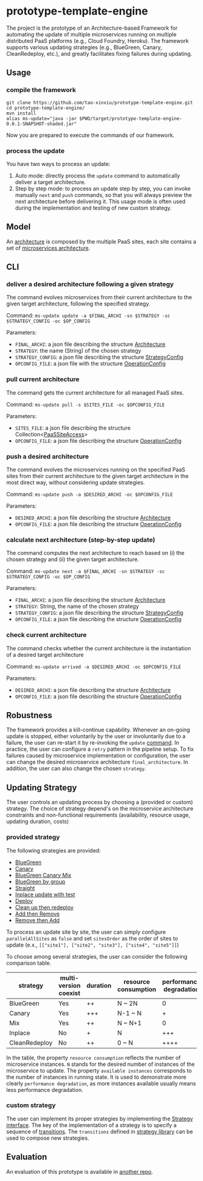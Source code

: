 # prototype-template-engine
The project is the prototype of an Architecture-based Framework for automating the update of multiple microservices running on multiple distributed PaaS platforms (e.g., Cloud Foundry, Heroku). The framework supports various updating strategies (e.g., BlueGreen, Canary, CleanRedeploy, etc.), and greatly facilitates fixing failures during updating.

## Usage
### compile the framework
```
git clone https://github.com/tao-xinxiu/prototype-template-engine.git
cd prototype-template-engine/
mvn install
alias ms-update="java -jar $PWD/target/prototype-template-engine-0.0.1-SNAPSHOT-shaded.jar"
```
Now you are prepared to execute the commands of our framework.

### process the update
You have two ways to process an update:
1) Auto mode: directly process the `update` command to automatically deliver a target architecture.
2) Step by step mode: to process an update step by step, you can invoke manually `next` and `push` commands, so that you will always preview the next architecture before delivering it. This usage mode is often used during the implementation and testing of new custom strategy.

## Model
An [architecture](https://github.com/tao-xinxiu/prototype-template-engine/blob/master/src/main/java/com/orange/model/architecture/Architecture.java) is composed by the multiple PaaS sites, each site contains a set of [microservices architecture](https://github.com/tao-xinxiu/prototype-template-engine/blob/master/src/main/java/com/orange/model/architecture/Microservice.java).

## CLI
### deliver a desired architecture following a given strategy
The command evolves microservices from their current architecture to the given target architecture, following the specified strategy.  

Command: `ms-update update -a $FINAL_ARCHI -sn $STRATEGY -sc $STRATEGY_CONFIG -oc $OP_CONFIG`

Parameters: 
- `FINAL_ARCHI`: a json file describing the structure [Architecture](https://github.com/tao-xinxiu/prototype-template-engine/blob/master/src/main/java/com/orange/model/architecture/Architecture.java)
- `STRATEGY`: the name (String) of the chosen strategy
- `STRATEGY_CONFIG`: a json file describing the structure [StrategyConfig](https://github.com/tao-xinxiu/prototype-template-engine/blob/master/src/main/java/com/orange/model/StrategyConfig.java)
- `OPCONFIG_FILE`: a json file with the structure [OperationConfig](https://github.com/tao-xinxiu/prototype-template-engine/blob/master/src/main/java/com/orange/model/OperationConfig.java)

### pull current architecture
The command gets the current architecture for all managed PaaS sites. 

Command: `ms-update pull -s $SITES_FILE -oc $OPCONFIG_FILE`

Parameters: 
- `SITES_FILE`: a json file describing the structure Collection<[PaaSSiteAccess](https://github.com/tao-xinxiu/prototype-template-engine/blob/master/src/main/java/com/orange/model/PaaSSiteAccess.java)> 
- `OPCONFIG_FILE`: a json file describing the structure [OperationConfig](https://github.com/tao-xinxiu/prototype-template-engine/blob/master/src/main/java/com/orange/model/OperationConfig.java)

### push a desired architecture
The command evolves the microservices running on the specified PaaS sites from their current architecture to the given target architecture in the most direct way, without considering update strategies.  

Command: `ms-update push -a $DESIRED_ARCHI -oc $OPCONFIG_FILE`

Parameters: 
- `DESIRED_ARCHI`: a json file describing the structure [Architecture](https://github.com/tao-xinxiu/prototype-template-engine/blob/master/src/main/java/com/orange/model/architecture/Architecture.java)
- `OPCONFIG_FILE`: a json file describing the structure [OperationConfig](https://github.com/tao-xinxiu/prototype-template-engine/blob/master/src/main/java/com/orange/model/OperationConfig.java)

### calculate next architecture (step-by-step update)
The command computes the next architecture to reach based on (i) the chosen strategy and (ii) the given target architecture.  

Command: `ms-update next -a $FINAL_ARCHI -sn $STRATEGY -sc $STRATEGY_CONFIG -oc $OP_CONFIG`

Parameters: 
- `FINAL_ARCHI`: a json file describing the structure [Architecture](https://github.com/tao-xinxiu/prototype-template-engine/blob/master/src/main/java/com/orange/model/architecture/Architecture.java)
- `STRATEGY`: String, the name of the chosen strategy
- `STRATEGY_CONFIG`: a json file describing the structure [StrategyConfig](https://github.com/tao-xinxiu/prototype-template-engine/blob/master/src/main/java/com/orange/model/StrategyConfig.java)
- `OPCONFIG_FILE`: a json file describing the structure [OperationConfig](https://github.com/tao-xinxiu/prototype-template-engine/blob/master/src/main/java/com/orange/model/OperationConfig.java)

### check current architecture
The command checks whether the current architecture is the instantiation of a desired target architecture  

Command: `ms-update arrived -a $DESIRED_ARCHI -oc $OPCONFIG_FILE`

Parameters: 
- `DESIRED_ARCHI`: a json file describing the structure [Architecture](https://github.com/tao-xinxiu/prototype-template-engine/blob/master/src/main/java/com/orange/model/architecture/Architecture.java)
- `OPCONFIG_FILE`: a json file describing the structure [OperationConfig](https://github.com/tao-xinxiu/prototype-template-engine/blob/master/src/main/java/com/orange/model/OperationConfig.java)

## Robustness
The framework provides a kill-continue capability. Whenever an on-going update is stopped, either voluntarily by the user or involuntarily due to a failure, the user can re-start it by re-invoking the  `update` [command](#client). In practice, the user can configure a `retry` pattern in the pipeline setup. To fix failures caused by microservice implementation or configuration, the user can change the desired microservice architecture `final_architecture`. In addition, the user can also change the chosen `strategy`.

## Updating Strategy
The user controls an updating process by choosing a (provided or custom) strategy. The choice of strategy depend's on the microservice architecture constraints and non-functional requirements (availability, resource usage, updating duration, costs)

### provided strategy
The following strategies are provided:
- [BlueGreen](https://github.com/tao-xinxiu/prototype-template-engine/blob/master/src/main/java/com/orange/strategy/impl/BlueGreenStrategy.java)
- [Canary](https://github.com/tao-xinxiu/prototype-template-engine/blob/master/src/main/java/com/orange/strategy/impl/CanaryStrategy.java)
- [BlueGreen Canary Mix](https://github.com/tao-xinxiu/prototype-template-engine/blob/master/src/main/java/com/orange/strategy/impl/BlueGreenCanaryMixStrategy.java)
- [BlueGreen by group](https://github.com/tao-xinxiu/prototype-template-engine/blob/master/src/main/java/com/orange/strategy/impl/BlueGreenGroupStrategy.java)
- [Straight](https://github.com/tao-xinxiu/prototype-template-engine/blob/master/src/main/java/com/orange/strategy/impl/StraightStrategy.java)
- [Inplace update with test](https://github.com/tao-xinxiu/prototype-template-engine/blob/master/src/main/java/com/orange/strategy/impl/InplaceTestStrategy.java)
- [Deploy](https://github.com/tao-xinxiu/prototype-template-engine/blob/master/src/main/java/com/orange/strategy/impl/DeployStrategy.java)
- [Clean up then redeploy](https://github.com/tao-xinxiu/prototype-template-engine/blob/master/src/main/java/com/orange/strategy/impl/CleanRedeployStrategy.java)
- [Add then Remove](https://github.com/tao-xinxiu/prototype-template-engine/blob/master/src/main/java/com/orange/strategy/impl/AddRemoveStrategy.java)
- [Remove then Add](https://github.com/tao-xinxiu/prototype-template-engine/blob/master/src/main/java/com/orange/strategy/impl/RemoveAddStrategy.java)

To process an update site by site, the user can simply configure `parallelAllSites` as `false` and set `sitesOrder` as the order of sites to update (e.x., `[["site1"], ["site2", "site3"], ["site4", "site5"]]`)

To choose among several strategies, the user can consider the following comparison table.

| strategy | multi-version coexist | duration | resource consumption | performance degradation | available instances |
|-----------|-----|-----|---------|-----|---------|
| BlueGreen | Yes | ++  | N ~ 2N  | 0   | N ~ 2N  |
| Canary    | Yes | +++ | N-1 ~ N | +   | N-1 ~ N |
| Mix       | Yes | ++  | N ~ N+1 | 0   | N ~ N+1 |
| Inplace   | No  | +   | N       | +++ | 0 ~ N   |
| CleanRedeploy | No | ++ | 0 ~ N | ++++ | 0 ~ N  |

In the table, the property `resource consumption` reflects the number of microservice instances. `N` stands for the desired number of instances of the microservice to update. The property `available instances` corresponds to the number of instances in running state. It is used to demonstrate more clearly `performance degradation`, as more instances available usually means less performance degradation.

### custom strategy
The user can implement its proper strategies by implementing the [Strategy interface](https://github.com/tao-xinxiu/prototype-template-engine/blob/master/src/main/java/com/orange/strategy/Strategy.java). The key of the implementation of a strategy is to specify a sequence of [transitions](https://github.com/tao-xinxiu/prototype-template-engine/blob/master/src/main/java/com/orange/strategy/Transition.java). The `transitions` defined in [strategy library](https://github.com/tao-xinxiu/prototype-template-engine/blob/master/src/main/java/com/orange/strategy/StrategyLibrary.java) can be used to compose new strategies.

## Evaluation
An evaluation of this prototype is available in [another repo](https://gitlab.com/xxtao/experiment).
